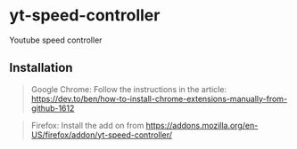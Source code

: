 # yt-speed-controller
Youtube speed controller

## Installation

> Google Chrome: Follow the instructions in the article: https://dev.to/ben/how-to-install-chrome-extensions-manually-from-github-1612

> Firefox: Install the add on from https://addons.mozilla.org/en-US/firefox/addon/yt-speed-controller/
